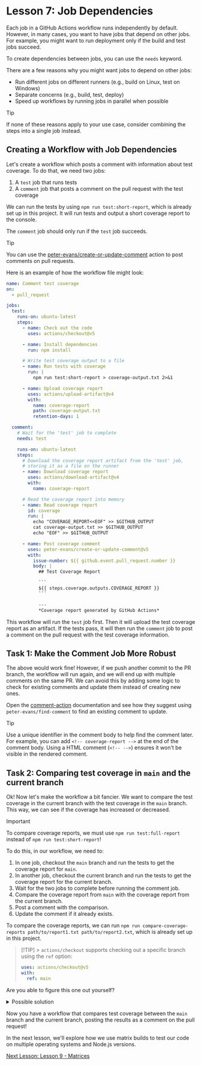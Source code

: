 # Lesson 7: Job Dependencies

Each job in a GitHub Actions workflow runs independently by default.
However, in many cases, you want to have jobs that depend on other jobs.
For example, you might want to run deployment only if the build and test jobs succeed.

To create dependencies between jobs, you can use the `needs` keyword.

There are a few reasons why you might want jobs to depend on other jobs:

- Run different jobs on different runners (e.g., build on Linux, test on Windows)
- Separate concerns (e.g., build, test, deploy)
- Speed up workflows by running jobs in parallel when possible

> [!TIP]
> If none of these reasons apply to your use case, consider combining the steps into a single job instead.

## Creating a Workflow with Job Dependencies

Let's create a workflow which posts a comment with information about test coverage.
To do that, we need two jobs:

1. A `test` job that runs tests
2. A `comment` job that posts a comment on the pull request with the test coverage

We can run the tests by using `npm run test:short-report`, which is already set up in this project.
It will run tests and output a short coverage report to the console.

The `comment` job should only run if the `test` job succeeds.

> [!TIP]
> You can use the [peter-evans/create-or-update-comment](https://github.com/marketplace/actions/create-or-update-comment) action to post comments on pull requests.

Here is an example of how the workflow file might look:

````yaml
name: Comment test coverage
on:
  - pull_request

jobs:
  test:
    runs-on: ubuntu-latest
    steps:
      - name: Check out the code
        uses: actions/checkout@v5

      - name: Install dependencies
        run: npm install

      # Write test coverage output to a file
      - name: Run tests with coverage
        run: |
          npm run test:short-report > coverage-output.txt 2>&1

      - name: Upload coverage report
        uses: actions/upload-artifact@v4
        with:
          name: coverage-report
          path: coverage-output.txt
          retention-days: 1

  comment:
    # Wait for the 'test' job to complete
    needs: test

    runs-on: ubuntu-latest
    steps:
      # Download the coverage report artifact from the 'test' job,
      # storing it as a file on the runner
      - name: Download coverage report
        uses: actions/download-artifact@v4
        with:
          name: coverage-report

      # Read the coverage report into memory
      - name: Read coverage report
        id: coverage
        run: |
          echo "COVERAGE_REPORT<<EOF" >> $GITHUB_OUTPUT
          cat coverage-output.txt >> $GITHUB_OUTPUT
          echo "EOF" >> $GITHUB_OUTPUT

      - name: Post coverage comment
        uses: peter-evans/create-or-update-comment@v5
        with:
          issue-number: ${{ github.event.pull_request.number }}
          body: |
            ## Test Coverage Report

            ```
            ${{ steps.coverage.outputs.COVERAGE_REPORT }}
            ```

            ---
            *Coverage report generated by GitHub Actions*
````

This workflow will run the `test` job first.
Then it will upload the test coverage report as an artifact.
If the tests pass, it will then run the `comment` job to post a comment on the pull request with the test coverage information.

## Task 1: Make the Comment Job More Robust

The above would work fine!
However, if we push another commit to the PR branch, the workflow will run again, and we will end up with multiple comments on the same PR.
We can avoid this by adding some logic to check for existing comments and update them instead of creating new ones.

Open the [comment-action](https://github.com/marketplace/actions/create-or-update-comment) documentation and see how they suggest using `peter-evans/find-comment` to find an existing comment to update.

> [!TIP]
> Use a unique identifier in the comment body to help find the comment later.
> For example, you can add `<!-- coverage-report -->` at the end of the comment body.
> Using a HTML comment (`<!-- -->`) ensures it won't be visible in the rendered comment.

## Task 2: Comparing test coverage in `main` and the current branch

Ok!
Now let's make the workflow a bit fancier.
We want to compare the test coverage in the current branch with the test coverage in the `main` branch.
This way, we can see if the coverage has increased or decreased.

> [!IMPORTANT]
> To compare coverage reports, we must use `npm run test:full-report` instead of `npm run test:short-report`!

To do this, in our workflow, we need to:

1. In one job, checkout the `main` branch and run the tests to get the coverage report for `main`.
2. In another job, checkout the current branch and run the tests to get the coverage report for the current branch.
3. Wait for the two jobs to complete before running the comment job.
4. Compare the coverage report from `main` with the coverage report from the current branch.
5. Post a comment with the comparison.
6. Update the comment if it already exists.

To compare the coverage reports, we can run `npm run compare-coverage-reports path/to/report1.txt path/to/report2.txt`, which is already set up in this project.

> [!TIP] > `actions/checkout` supports checking out a specific branch using the `ref` option:
>
> ```yaml
> uses: actions/checkout@v5
> with:
>   ref: main
> ```

Are you able to figure this one out yourself?

<details>
  <summary>Possible solution</summary>

````yaml
name: Comment test coverage comparison
on:
  - pull_request

jobs:
  test-main:
    runs-on: ubuntu-latest
    steps:
      - name: Check out the main branch
        uses: actions/checkout@v5
        with:
          ref: main

      - name: Install dependencies
        run: npm install

      - name: Run tests with full coverage on main
        run: |
          npm run test:full-report > coverage-main.txt 2>&1

      - name: Upload main coverage report
        uses: actions/upload-artifact@v4
        with:
          name: coverage-main

  test-current:
    runs-on: ubuntu-latest
    steps:
      - name: Check out the current branch
        uses: actions/checkout@v5

      - name: Install dependencies
        run: npm install

      - name: Run tests with full coverage on current branch
        run: |
          npm run test:full-report > coverage-current.txt 2>&1

      - name: Upload current coverage report
        uses: actions/upload-artifact@v4
        with:
          name: coverage-current

  comment:
    needs:
      - test-main
      - test-current
    runs-on: ubuntu-latest
    steps:
      - name: Download main coverage report
        uses: actions/download-artifact@v4
        with:
          name: coverage-main

      - name: Download current coverage report
        uses: actions/download-artifact@v4
        with:
          name: coverage-current

      - name: Compare coverage reports
        id: compare
        run: |
          npm run compare-coverage-reports coverage-main/coverage-main.txt coverage-current/coverage-current.txt > coverage-comparison.txt 2>&1
          echo "COMPARISON<<EOF" >> $GITHUB_OUTPUT
          cat coverage-comparison.txt >> $GITHUB_OUTPUT
          echo "EOF" >> $GITHUB_OUTPUT

      - name: Find existing coverage comparison comment
        id: find-comment
        uses: peter-evans/find-comment@v4
        with:
          issue-number: ${{ github.event.pull_request.number }}
          body-includes: "<!-- coverage-comparison -->"

      - name: Post or update coverage comparison comment
        uses: peter-evans/create-or-update-comment@v5
        with:
          comment-id: ${{ steps.find-comment.outputs.comment-id }}
          issue-number: ${{ github.event.pull_request.number }}
          body: |
            ## Test Coverage Comparison

            ```
            ${{ steps.compare.outputs.COMPARISON }}
            ```

            <!-- coverage-comparison -->
````

</details>

Now you have a workflow that compares test coverage between the `main` branch and the current branch, posting the results as a comment on the pull request!

In the next lesson, we'll explore how we use matrix builds to test our code on multiple operating systems and Node.js versions.

[Next Lesson: Lesson 9 - Matrices](009-matrices.md)
